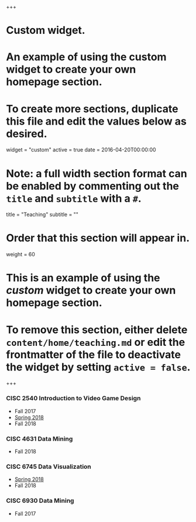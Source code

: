 +++
# Custom widget.
# An example of using the custom widget to create your own homepage section.
# To create more sections, duplicate this file and edit the values below as desired.
widget = "custom"
active = true
date = 2016-04-20T00:00:00

# Note: a full width section format can be enabled by commenting out the `title` and `subtitle` with a `#`.
title = "Teaching"
subtitle = ""

# Order that this section will appear in.
weight = 60


# This is an example of using the *custom* widget to create your own homepage section.

# To remove this section, either delete `content/home/teaching.md` or edit the frontmatter of the file to deactivate the widget by setting `active = false`.
+++

### CISC 2540 Introduction to Video Game Design 
* Fall 2017 
* [Spring 2018](http://storm.cis.fordham.edu/~truonghuy/teaching/cisc_2540/)
* Fall 2018

### CISC 4631 Data Mining
* Fall 2018

### CISC 6745 Data Visualization
* [Spring 2018](http://storm.cis.fordham.edu/~truonghuy/teaching/CISC6745/)
* Fall 2018

### CISC 6930 Data Mining
* Fall 2017
